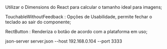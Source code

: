 Utilizar o Dimensions do React para calcular o tamanho ideal para imagens;

TouchableWithoutFeedback : Opções de Usabilidade, permite fechar o teclado ao sair do componente;

RectButton : Renderiza o botão de acordo com a plataforma em uso;

json-server server.json --host 192.168.0.104 --port 3333